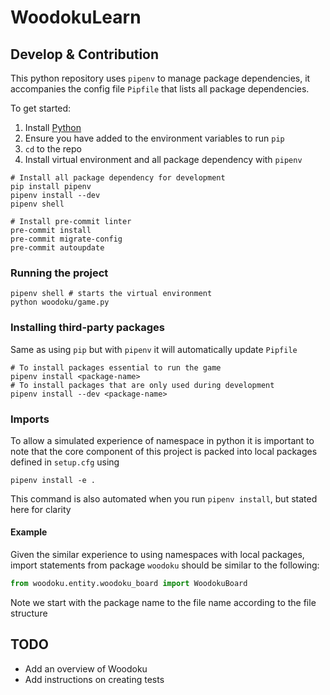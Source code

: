 # WoodokuLearn

## Develop & Contribution

This python repository uses `pipenv` to manage package dependencies, it accompanies the config file `Pipfile` that lists all package dependencies.

To get started:

1. Install [Python](https://www.python.org/downloads/) 
2. Ensure you have added to the environment variables to run `pip`
4. `cd` to the repo
5. Install virtual environment and all package dependency with `pipenv`

```Shell
# Install all package dependency for development
pip install pipenv
pipenv install --dev 
pipenv shell 

# Install pre-commit linter
pre-commit install
pre-commit migrate-config 
pre-commit autoupdate
```

### Running the project
```Shell
pipenv shell # starts the virtual environment
python woodoku/game.py
```

### Installing third-party packages
Same as using `pip` but with `pipenv` it will automatically update `Pipfile`
```Shell
# To install packages essential to run the game
pipenv install <package-name>
# To install packages that are only used during development
pipenv install --dev <package-name>
```

### Imports
To allow a simulated experience of namespace in python it is important to note
that the core component of this project is packed into local packages defined in
`setup.cfg` using

    pipenv install -e .

This command is also automated when you run `pipenv install`, but stated here
for clarity

#### Example
Given the similar experience to using namespaces with local packages, import
statements from package `woodoku` should be similar to the following:
```python
from woodoku.entity.woodoku_board import WoodokuBoard
```
Note we start with the package name to the file name according to the file
structure


## TODO
- Add an overview of Woodoku
- Add instructions on creating tests

